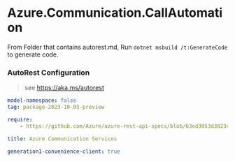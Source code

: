 # Azure.Communication.CallAutomation

From Folder that contains autorest.md, Run `dotnet msbuild /t:GenerateCode` to generate code.

### AutoRest Configuration
> see https://aka.ms/autorest

```yaml
model-namespace: false
tag: package-2023-10-03-preview

require:
    - https://github.com/Azure/azure-rest-api-specs/blob/63ed3053d3823c135c3268d1a76b128da9c8cc85/specification/communication/data-plane/CallAutomation/readme.md

title: Azure Communication Services

generation1-convenience-client: true
```
